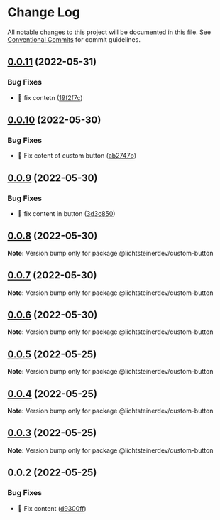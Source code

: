 # Change Log

All notable changes to this project will be documented in this file.
See [Conventional Commits](https://conventionalcommits.org) for commit guidelines.

## [0.0.11](https://github.com/css-ch/poc-lerna-and-ui-lib/compare/@lichtsteinerdev/custom-button@0.0.10...@lichtsteinerdev/custom-button@0.0.11) (2022-05-31)


### Bug Fixes

* 🐛 fix contetn ([19f2f7c](https://github.com/css-ch/poc-lerna-and-ui-lib/commit/19f2f7c4f1fae8dd4e7d2689d350a45ba0ba8e2c))





## [0.0.10](https://github.com/css-ch/poc-lerna-and-ui-lib/compare/@lichtsteinerdev/custom-button@0.0.9...@lichtsteinerdev/custom-button@0.0.10) (2022-05-30)


### Bug Fixes

* 🐛 Fix cotent of custom button ([ab2747b](https://github.com/css-ch/poc-lerna-and-ui-lib/commit/ab2747bee51af60aa97cdc87a89da7e83047a57e))





## [0.0.9](https://github.com/css-ch/poc-lerna-and-ui-lib/compare/@lichtsteinerdev/custom-button@0.0.8...@lichtsteinerdev/custom-button@0.0.9) (2022-05-30)


### Bug Fixes

* 🐛 fix content in button ([3d3c850](https://github.com/css-ch/poc-lerna-and-ui-lib/commit/3d3c850339df66f964568252a9c5b95a1cc69c74))





## [0.0.8](https://github.com/css-ch/poc-lerna-and-ui-lib/compare/@lichtsteinerdev/custom-button@0.0.7...@lichtsteinerdev/custom-button@0.0.8) (2022-05-30)

**Note:** Version bump only for package @lichtsteinerdev/custom-button





## [0.0.7](https://github.com/css-ch/poc-lerna-and-ui-lib/compare/@lichtsteinerdev/custom-button@0.0.6...@lichtsteinerdev/custom-button@0.0.7) (2022-05-30)

**Note:** Version bump only for package @lichtsteinerdev/custom-button





## [0.0.6](https://github.com/css-ch/poc-lerna-and-ui-lib/compare/@lichtsteinerdev/custom-button@0.0.5...@lichtsteinerdev/custom-button@0.0.6) (2022-05-30)

**Note:** Version bump only for package @lichtsteinerdev/custom-button





## [0.0.5](https://github.com/css-ch/poc-lerna-and-ui-lib/compare/@lichtsteinerdev/custom-button@0.0.4...@lichtsteinerdev/custom-button@0.0.5) (2022-05-25)

**Note:** Version bump only for package @lichtsteinerdev/custom-button





## [0.0.4](https://github.com/css-ch/poc-lerna-and-ui-lib/compare/@lichtsteinerdev/custom-button@0.0.3...@lichtsteinerdev/custom-button@0.0.4) (2022-05-25)

**Note:** Version bump only for package @lichtsteinerdev/custom-button





## [0.0.3](https://github.com/css-ch/poc-lerna-and-ui-lib/compare/@lichtsteinerdev/custom-button@0.0.2...@lichtsteinerdev/custom-button@0.0.3) (2022-05-25)

**Note:** Version bump only for package @lichtsteinerdev/custom-button





## 0.0.2 (2022-05-25)


### Bug Fixes

* 🐛 Fix content ([d9300ff](https://github.com/css-ch/poc-lerna-and-ui-lib/commit/d9300ffc62b40471a6e0cefa45eefc5dafbd3355))

